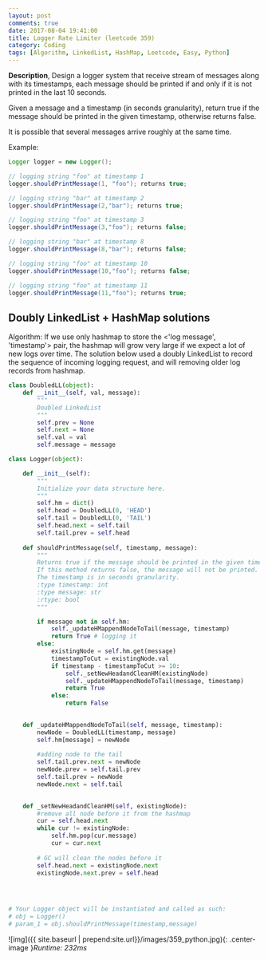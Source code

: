 ```yaml
---
layout: post
comments: true
date: 2017-08-04 19:41:00
title: Logger Rate Limiter (leetcode 359)
category: Coding
tags: [Algorithm, LinkedList, HashMap, Leetcode, Easy, Python]
---
```


**Description**,
Design a logger system that receive stream of messages along with its timestamps, each message should be printed if and only if it is not printed in the last 10 seconds.

Given a message and a timestamp (in seconds granularity), return true if the message should be printed in the given timestamp, otherwise returns false.

It is possible that several messages arrive roughly at the same time.

Example:
```java
Logger logger = new Logger();

// logging string "foo" at timestamp 1
logger.shouldPrintMessage(1, "foo"); returns true; 

// logging string "bar" at timestamp 2
logger.shouldPrintMessage(2,"bar"); returns true;

// logging string "foo" at timestamp 3
logger.shouldPrintMessage(3,"foo"); returns false;

// logging string "bar" at timestamp 8
logger.shouldPrintMessage(8,"bar"); returns false;

// logging string "foo" at timestamp 10
logger.shouldPrintMessage(10,"foo"); returns false;

// logging string "foo" at timestamp 11
logger.shouldPrintMessage(11,"foo"); returns true;
```


## Doubly LinkedList + HashMap solutions
Algorithm:
If we use only hashmap to store the <'log message', 'timestamp'> pair, the hashmap will grow very large if we expect a lot of new logs over time.
The solution below used a doubly LinkedList to record the sequence of incoming logging request, and will removing older log records from hashmap.


```python
class DoubledLL(object):
    def __init__(self, val, message):
        """
        Doubled LinkedList
        """
        self.prev = None
        self.next = None
        self.val = val
        self.message = message

class Logger(object):

    def __init__(self):
        """
        Initialize your data structure here.
        """
        self.hm = dict()
        self.head = DoubledLL(0, 'HEAD')
        self.tail = DoubledLL(0, 'TAIL')
        self.head.next = self.tail
        self.tail.prev = self.head
        
    def shouldPrintMessage(self, timestamp, message):
        """
        Returns true if the message should be printed in the given timestamp, otherwise returns false.
        If this method returns false, the message will not be printed.
        The timestamp is in seconds granularity.
        :type timestamp: int
        :type message: str
        :rtype: bool
        """

        if message not in self.hm:
            self._updateHMappendNodeToTail(message, timestamp)
            return True # logging it
        else:
            existingNode = self.hm.get(message)
            timestampToCut = existingNode.val
            if timestamp - timestampToCut >= 10:
                self._setNewHeadandCleanHM(existingNode)
                self._updateHMappendNodeToTail(message, timestamp)
                return True
            else:
                return False

                
    def _updateHMappendNodeToTail(self, message, timestamp): 
        newNode = DoubledLL(timestamp, message)
        self.hm[message] = newNode
        
        #adding node to the tail
        self.tail.prev.next = newNode
        newNode.prev = self.tail.prev
        self.tail.prev = newNode
        newNode.next = self.tail

    
    def _setNewHeadandCleanHM(self, existingNode):
        #remove all node before it from the hashmap
        cur = self.head.next
        while cur != existingNode:
            self.hm.pop(cur.message)
            cur = cur.next
        
        # GC will clean the nodes before it
        self.head.next = existingNode.next
        existingNode.next.prev = self.head
        
        


# Your Logger object will be instantiated and called as such:
# obj = Logger()
# param_1 = obj.shouldPrintMessage(timestamp,message)
```

![img]({{ site.baseurl | prepend:site.url}}/images/359_python.jpg){: .center-image }*Runtime: 232ms*

